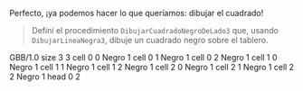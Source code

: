 Perfecto, ¡ya podemos hacer lo que queríamos: dibujar el cuadrado!

> Definí el procedimiento `DibujarCuadradoNegroDeLado3` que, usando `DibujarLineaNegra3`, dibuje un cuadrado negro sobre el tablero.
 
<gs-board>
  GBB/1.0
   size 3 3
   cell 0 0 Negro 1
   cell 0 1 Negro 1
   cell 0 2 Negro 1
   cell 1 0 Negro 1
   cell 1 1 Negro 1
   cell 1 2 Negro 1
   cell 2 0 Negro 1
   cell 2 1 Negro 1
   cell 2 2 Negro 1
   head 0 2
</gs-board>